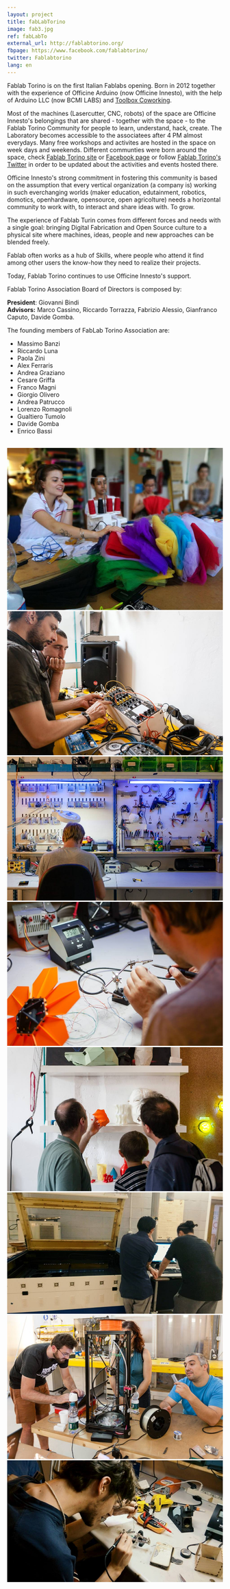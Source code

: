 ```yaml
---
layout: project
title: fabLabTorino
image: fab3.jpg
ref: fabLabTo
external_url: http://fablabtorino.org/
fbpage: https://www.facebook.com/fablabtorino/
twitter: Fablabtorino
lang: en
---
```


Fablab Torino is on the first Italian Fablabs opening. Born in 2012 together with the experience of Officine Arduino (now Officine Innesto), with the help of Arduino LLC (now BCMI LABS) and [Toolbox Coworking](http://www.toolboxoffice.it/en/).

Most of the machines (Lasercutter, CNC, robots) of the space are Officine Innesto's belongings that are shared - together with the space - to the Fablab Torino Community for people to learn, understand, hack, create. The Laboratory becomes accessible to the associatees after 4 PM almost everydays. Many free workshops and activites are hosted in the space on week days and weekends. Different communties were born around the space, check [Fablab Torino site](fablabtorino.com) or [Facebook page](https://www.facebook.com/fablabtorino/) or follow [Fablab Torino's Twitter](https://twitter.com/Fablabtorino) in order to be updated about the activities and events hosted there.

Officine Innesto's strong commitment in fostering this community is based on the assumption that every vertical organization (a company is) working in such everchanging worlds (maker education, edutainment, robotics, domotics, openhardware, opensource, open agricolture) needs a horizontal community to work with, to interact and share ideas with. To grow.

The experience of Fablab Turin comes from different forces and needs with a single goal: bringing Digital Fabrication and Open Source culture to a physical site where machines, ideas, people and new approaches can be blended freely.

Fablab often works as a hub of Skills, where people who attend it find among other users the know-how they need to realize their projects.

Today, Fablab Torino continues to use Officine Innesto's support.

Fablab Torino Association Board of Directors is composed by:  

**President**: Giovanni Bindi  
**Advisors:** Marco Cassino, Riccardo Torrazza, Fabrizio Alessio, Gianfranco Caputo, Davide Gomba.

The founding members of FabLab Torino Association are:  


* Massimo Banzi
* Riccardo Luna
* Paola Zini
* Alex Ferraris
* Andrea Graziano
* Cesare Griffa
* Franco Magni
* Giorgio Olivero
* Andrea Patrucco
* Lorenzo Romagnoli
* Gualtiero Tumolo
* Davide Gomba
* Enrico Bassi  




<br>
<div class="photo-carousel">
    <img src="/images/projects/fab1.jpg">
    <img src="/images/projects/fab2.jpg">
    <img src="/images/projects/fab3.jpg">
    <img src="/images/projects/fab4.jpg">
    <img src="/images/projects/fab5.jpg">
    <img src="/images/projects/fab6.jpg">
    <img src="/images/projects/fab7.jpg">
    <img src="/images/projects/fab8.jpg">
</div>
